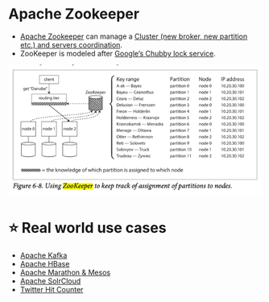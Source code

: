 # Apache Zookeeper
- [Apache Zookeeper](https://zookeeper.apache.org/) can manage a [Cluster (new broker, new partition etc.) and servers coordination](Readme.md).
- ZooKeeper is modeled after [Google’s Chubby lock service](https://people.cs.rutgers.edu/~pxk/417/notes/chubby.html).

![img.png](assets/zookeeper_cluster_meta_data.png)

# :star: Real world use cases
- [Apache Kafka](../4_MessageBrokersEDA/Kafka/Readme.md#zookeeper)
- [Apache HBase](../3_DatabaseServices/NoSQL-Databases/WideColumnDB/ApacheHBase.md)
- [Apache Marathon & Mesos](../9_ContainerOrchestrationServices/ApacheMarathon&Mesos.md)
- [Apache SolrCloud](../3_DatabaseServices/Search-Databases/ApacheSolr.md)
- [Twitter Hit Counter](../0_HLDUseCasesProblems/HitCounterDesignTwitter/Readme.md)